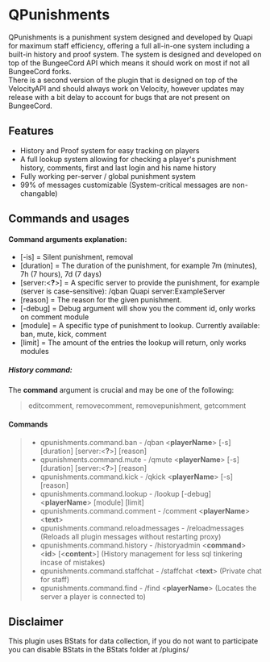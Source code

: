 # QPunishments
QPunishments is a punishment system designed and developed by Quapi for maximum staff efficiency, offering a full all-in-one system including a built-in history and proof system.
The system is designed and developed on top of the BungeeCord API which means it should work on most if not all BungeeCord forks.               
There is a second version of the plugin that is designed on top of the VelocityAPI and should always work on Velocity, however updates may release with a bit delay to account for bugs that are not present on BungeeCord.


## Features

* History and Proof system for easy tracking on players
* A full lookup system allowing for checking a player's punishment history, comments, first and last login and his name history
* Fully working per-server / global punishment system
* 99% of messages customizable (System-critical messages are non-changable)

## Commands and usages
####   Command arguments explanation:
* [-is] = Silent punishment, removal
* [duration] = The duration of the punishment, for example 7m (minutes), 7h (7 hours), 7d (7 days)
* [server:<**?**>] = A specific server to provide the punishment, for example (server is case-sensitive): 
/qban Quapi server:ExampleServer
* [reason] = The reason for the given punishment.
* [-debug] = Debug argument will show you the comment id, only works on comment module
* [module] = A specific type of punishment to lookup. Currently available: ban, mute, kick, comment
* [limit] = The amount of the entries the lookup will return, only works modules
##### History command:
The **command** argument is crucial and may be one of the following:
> editcomment, removecomment, removepunishment, getcomment
#### Commands
> * qpunishments.command.ban - /qban <**playerName**> [-s] [duration] [server:<**?**>] [reason]
> * qpunishments.command.mute - /qmute <**playerName**> [-s] [duration] [server:<**?**>] [reason]
> * qpunishments.command.kick - /qkick <**playerName**> [-s] [reason]
> * qpunishments.command.lookup - /lookup [-debug] <**playerName**> [module] [limit]
> * qpunishments.command.comment - /comment <**playerName**> <**text**>
> * qpunishments.command.reloadmessages - /reloadmessages (Reloads all plugin messages without restarting proxy)
> * qpunishments.command.history - /historyadmin <**command**> <**id**> [<**content**>] (History management for less sql tinkering incase of mistakes)
> * qpunishments.command.staffchat - /staffchat <**text**> (Private chat for staff)
> * qpunishments.command.find - /find <**playerName**> (Locates the server a player is connected to)

## Disclaimer
This plugin uses BStats for data collection, if you do not want to participate you can disable BStats in the BStats folder at /plugins/
